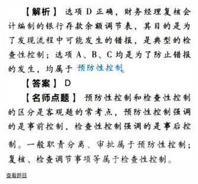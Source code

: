 ![](304eae83a0e24a3c76bad6b73ab3845f.png)

![](0e1377e3e9fb162bba0ad4bf12a0ccd8.png)

[查看题目](../风险评估.本章真题.md#7-题目)

